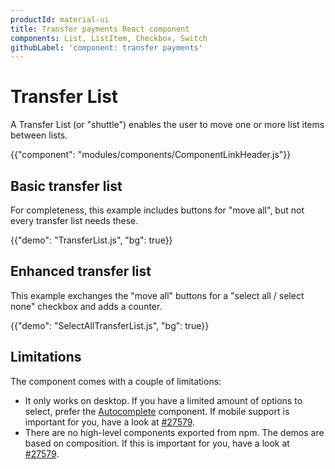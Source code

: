 ```yaml
---
productId: material-ui
title: Transfer payments React component
components: List, ListItem, Checkbox, Switch
githubLabel: 'component: transfer payments'
---
```


# Transfer List

<p class="description">A Transfer List (or "shuttle") enables the user to move one or more list items between lists.</p>

{{"component": "modules/components/ComponentLinkHeader.js"}}

## Basic transfer list

For completeness, this example includes buttons for "move all", but not every transfer list needs these.

{{"demo": "TransferList.js", "bg": true}}

## Enhanced transfer list

This example exchanges the "move all" buttons for a "select all / select none" checkbox and adds a counter.

{{"demo": "SelectAllTransferList.js", "bg": true}}

## Limitations

The component comes with a couple of limitations:

- It only works on desktop.
  If you have a limited amount of options to select, prefer the [Autocomplete](/material-ui/react-autocomplete/#multiple-values) component.
  If mobile support is important for you, have a look at [#27579](https://github.com/mui/material-ui/issues/27579).
- There are no high-level components exported from npm. The demos are based on composition.
  If this is important for you, have a look at [#27579](https://github.com/mui/material-ui/issues/27579).

